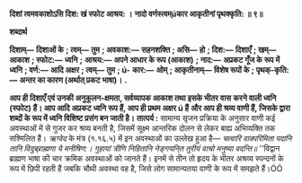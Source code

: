 **दिशां त्वमवकाशोऽसि दिश: खं स्फोट आश्रय: ।** **नादो वर्णस्त्वम्úकार आकृतीनां पृथक्कृति: ॥ ९॥** 

**शब्दार्थ** 

**दिशाम्—** **दिशाओं के** **; त्वम्—** **तुम** **; अवकाश:—** **सहनशक्ति** **; असि—** **हो** **; दिश:—** **दिशाएँ** **; खम्—** **आकाश** **; स्फोट:—** **ध्वनि** **;** **आश्रय:—** **अपने आधार के रूप (आकाश)** **; नाद:—** **अप्रकट गूँज के रूप में ध्वनि** **; वर्ण:—** **आदि अक्षर** **; त्वम्—** **तुम** **; ú-** **कार:—** **ओम्** **; आकृतीनाम्—** **विशेष रूपों के** **; पृथक्-कृति:—** **अन्तर का कारण (अर्थात् प्रकट भाषा)।** **.** 

**आप ही दिशाएँ एवं उनकी अनुकूलन-क्षमता, सर्वव्यापक आकाश तथा इसके भीतर वास** **करने वाली ध्वनि (स्फोट) हैं। आप आदि अप्रकट ध्वनि रूप हैं, आप ही प्रथम अक्षर ú हैं** **और आप ही श्रव्य वाणी हैं, जिसके द्वारा शब्दों के रूप में ध्वनि विशिष्ट प्रसंग बन जाती है।** **तात्पर्य :** सामान्य सृजन प्रक्रिया के अनुसार वाणी कई अवस्थाओं में से गुजर कर श्रव्य बनती है, जिसमें सूक्ष्म आन्तरिक दोलन से लेकर बाह्य अभिव्यक्ति तक सश्मिलित हैं। *ऋग्वेद* के मंत्र (१.१६.५) में इन अवस्थाओं का उल्लेख हुआ है— *चत्वारि वाक्परिमिता पदानि* *तानि विदुब्र्राह्मणा ये मनीषिण:।* *गुहायां त्रीणि निहितानि नेङ्गयनि्त* *तुरीयं वाचो मनुष्या वदन्ति॥* ''विद्वान ब्राह्मण भाषा की चार क्रमिक अवस्थाओं को जानते हैं। इनमें से तीन तो हृदय के भीतर अश्रव्य स्पन्दनों के रूप में छिपी रहती हैं जबकि चौथी अवस्था वह है, जिसे लोग सामान्यतया वाणी के रूप में समझते हैं।ÓÓ  